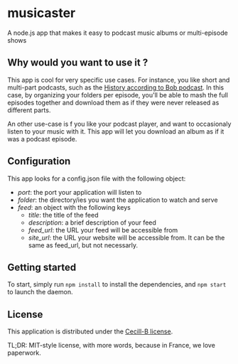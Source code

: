 # musicaster

A node.js app that makes it easy to podcast music albums or multi-episode shows

## Why would you want to use it ?

This app is cool for very specific use cases.
For instance, you like short and multi-part podcasts, such as the
[History according to Bob podcast](http://www.summahistorica.com/).
In this case, by organizing your folders per episode, you'll be able to 
mash the full episodes together and download them as if they were never
released as different parts.

An other use-case is f you like your podcast player,
and want to occasionaly listen to your music with it.
This app will let you download an album as if it was a podcast episode.

## Configuration
This app looks for a config.json file with the following object:

* *port*: the port your application will listen to
* *folder*: the directory/ies you want the application to watch and serve
* *feed*: an object with the following keys
  * *title*: the title of the feed
  * *description*: a brief description of your feed
  * *feed_url*: the URL your feed will be accessible from
  * *site_url*: the URL your website will be accessible from. It can be the same as feed_url, but not necessarly.

## Getting started
To start, simply run `npm install` to install the dependencies, and `npm start` to launch the daemon.

## License
This application is distributed under the [Cecill-B license](http://www.cecill.info/licences/Licence_CeCILL-B_V1-en.html).

TL;DR: MIT-style license, with more words, because in France, we love paperwork.


